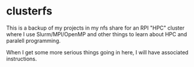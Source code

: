 # clusterfs

This is a backup of my projects in my nfs share for an RPI "HPC" cluster where I use Slurm/MPI/OpenMP and other things to learn about HPC and paralell programming.

When I get some more serious things going in here, I will have associated instructions.
